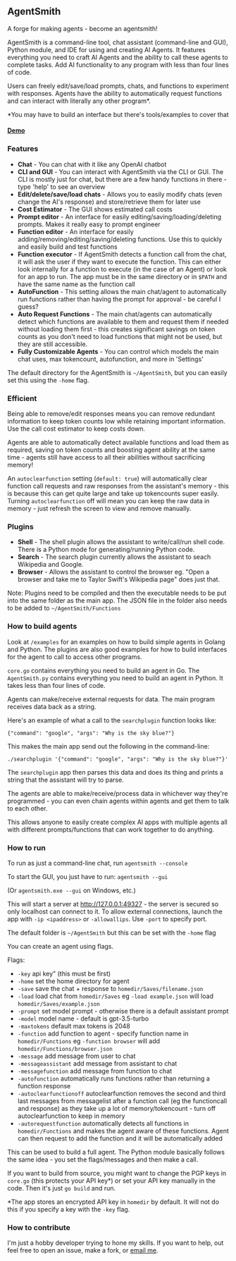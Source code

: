 ## AgentSmith

A forge for making agents - become an agentsmith!

AgentSmith is a command-line tool, chat assistant (command-line and GUI), Python module, and IDE for using and creating AI Agents. It features everything you need to craft AI Agents and the ability to call these agents to complete tasks. Add AI functionality to any program with less than four lines of code. 

Users can freely edit/save/load prompts, chats, and functions to experiment with responses. Agents have the ability to automatically request functions and can interact with literally any other program*. 

*You may have to build an interface but there's tools/examples to cover that

#### [Demo](https://61437533237.com:49327/)

### Features

- **Chat** - You can chat with it like any OpenAI chatbot
- **CLI and GUI** - You can interact with AgentSmith via the CLI or GUI. The CLI is mostly just for chat, but there are a few handy functions in there - type 'help' to see an overview
- **Edit/delete/save/load chats** - Allows you to easily modify chats (even change the AI's response) and store/retrieve them for later use
- **Cost Estimator** - The GUI shows estimated call costs
- **Prompt editor** - An interface for easily editing/saving/loading/deleting prompts. Makes it really easy to prompt engineer
- **Function editor** - An interface for easily adding/removing/editing/saving/deleting functions. Use this to quickly and easily build and test functions
- **Function executor** - If AgentSmith detects a function call from the chat, it will ask the user if they want to execute the function. This can either look internally for a function to execute (in the case of an Agent) or look for an app to run. The app must be in the same directory or in `$PATH` and have the same name as the function call
- **AutoFunction** - This setting allows the main chat/agent to automatically run functions rather than having the prompt for approval - be careful I guess?
- **Auto Request Functions** - The main chat/agents can automatically detect which functions are available to them and request them if needed without loading them first - this creates significant savings on token counts as you don't need to load functions that might not be used, but they are still accessible.
- **Fully Customizable Agents** - You can control which models the main chat uses, max tokencount, autofunction, and more in 'Settings'

The default directory for the AgentSmith is `~/AgentSmith`, but you can easily set this using the `-home` flag.

### Efficient

Being able to remove/edit responses means you can remove redundant information to keep token counts low while retaining important information. Use the call cost estimator to keep costs down.

Agents are able to automatically detect available functions and load them as required, saving on token counts and boosting agent ability at the same time - agents still have access to all their abilities without sacrificing memory!

An `autoclearfunction` setting (`default: true`) will automatically clear function call requests and raw responses from the assistant's memory - this is because this can get quite large and take up tokencounts super easily. Turning `autoclearfunction` off will mean you can keep the raw data in memory - just refresh the screen to view and remove manually. 

### Plugins
- **Shell** - The shell plugin allows the assistant to write/call/run shell code. There is a Python mode for generating/running Python code.
- **Search** - The search plugin currently allows the assistant to seach Wikipedia and Google.
- **Browser** - Allows the assistant to control the browser eg. "Open a browser and take me to Taylor Swift's Wikipedia page" does just that.

Note: Plugins need to be compiled and then the executable needs to be put into the same folder as the main app. The JSON file in the folder also needs to be added to `~/AgentSmith/Functions`

### How to build agents

Look at `/examples` for an examples on how to build simple agents in Golang and Python. The plugins are also good examples for how to build interfaces for the agent to call to access other programs.

`core.go` contains everything you need to build an agent in Go. The `AgentSmith.py` contains everything you need to build an agent in Python. It takes less than four lines of code.

Agents can make/receive external requests for data. The main program receives data back as a string.

Here's an example of what a call to the `searchplugin` function looks like:

    {"command": "google", "args": "Why is the sky blue?"}

This makes the main app send out the following in the command-line:

    ./searchplugin '{"command": "google", "args": "Why is the sky blue?"}'

The `searchplugin` app then parses this data and does its thing and prints a string that the assistant will try to parse. 

The agents are able to make/receive/process data in whichever way they're programmed - you can even chain agents within agents and get them to talk to each other.

This allows anyone to easily create complex AI apps with multiple agents all with different prompts/functions that can work together to do anything.

### How to run

To run as just a command-line chat, run `agentsmith --console`

To start the GUI, you just have to run: `agentsmith --gui`

(Or `agentsmith.exe --gui` on Windows, etc.)

This will start a server at http://127.0.0.1:49327 - the server is secured so only localhost can connect to it. To allow external connections, launch the app with `-ip <ipaddress>` or `-allowallips`. Use `-port` to specify port.

The default folder is `~/AgentSmith` but this can be set with the `-home` flag

You can create an agent using flags.

Flags:
- `-key` api key" (this must be first)
- `-home` set the home directory for agent
- `-save` save the chat + response to `homedir/Saves/filename.json`
- `-load` load chat from `homedir/Saves` eg `-load example.json` will load `homedir/Saves/example.json`
- `-prompt` set model prompt - otherwise there is a default assistant prompt
- `-model` model name - default is gpt-3.5-turbo
- `-maxtokens` default max tokens is 2048
- `-function` add function to agent - specify function name in `homedir/Functions` eg `-function browser` will add `homedir/Functions/browser.json`
- `-message` add message from user to chat
- `-messageassistant` add message from assistant to chat
- `-messagefunction` add message from function to chat
- `-autofunction` automatically runs functions rather than returning a function response
- `-autoclearfunctionoff` autoclearfunction removes the second and third last messages from messagelist after a function call (eg the functioncall and response) as they take up a lot of memory/tokencount - turn off autoclearfunction to keep in memory
- `-autorequestfunction` automatically detects all functions in `homedir/Functions` and makes the agent aware of these functions. Agent can then request to add the function and it will be automatically added

This can be used to build a full agent. The Python module basically follows the same idea - you set the flags/messages and then make a call.

If you want to build from source, you might want to change the PGP keys in `core.go` (this protects your API key*) or set your API key manually in the code. Then it's just `go build` and run.

*The app stores an encrypted API key in `homedir` by default. It will not do this if you specify a key with the `-key` flag.

### How to contribute

I'm just a hobby developer trying to hone my skills. If you want to help, out feel free to open an issue, make a fork, or [email me](mailto:mattyleedev@gmail.com).
